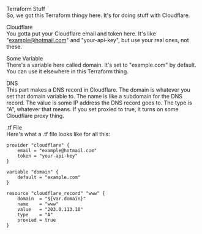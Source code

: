 Terraform Stuff <br>
So, we got this Terraform thingy here. It's for doing stuff with Cloudflare. 

Cloudflare <br>
You gotta put your Cloudflare email and token here. It's like "example@hotmail.com" and "your-api-key", but use your real ones, not these.

Some Variable <br>
There's a variable here called domain. It's set to "example.com" by default. You can use it elsewhere in this Terraform thing.

DNS <br>
This part makes a DNS record in Cloudflare. The domain is whatever you set that domain variable to. The name is like a subdomain for the DNS record. The value is some IP address the DNS record goes to. The type is "A", whatever that means. If you set proxied to true, it turns on some Cloudflare proxy thing.

.tf File <br>
Here's what a .tf file looks like for all this:
```
provider "cloudflare" {
    email = "example@hotmail.com"
    token = "your-api-key"
}

variable "domain" {
    default = "example.com"
}

resource "cloudflare_record" "www" {
    domain  = "${var.domain}"
    name    = "www"
    value   = "203.0.113.10"
    type    = "A"
    proxied = true
}
```
